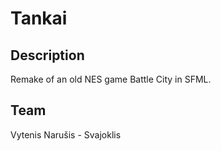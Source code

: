 Tankai
======

Description
-----------

Remake of an old NES game Battle City in SFML.

Team
----
Vytenis Narušis - Svajoklis
